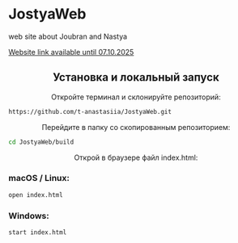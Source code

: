 # JostyaWeb
web site about Joubran and Nastya
<div>
  <a href="http://l909843o.beget.tech/public_html" target="_blank">Website link available until 07.10.2025
  </a>
</div>

<h2 align="center">Установка и локальный запуск</h2>
<p align="center">
  Откройте терминал и склонируйте репозиторий:
</p>

  ```bash
  https://github.com/t-anastasiia/JostyaWeb.git
  ```
<p align="center">
  Перейдите в папку со скопированным репозиторием:
</p>

  ```bash
  cd JostyaWeb/build
  ```
<p align="center">
  Открой в браузере файл index.html:
</p>

### macOS / Linux:
  ```bash
  open index.html
  ```
### Windows:
  ```bash
  start index.html
  ```
